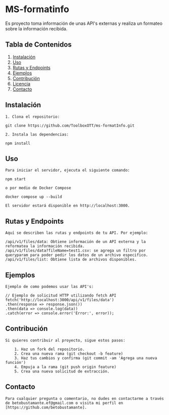 # MS-formatinfo

Es proyecto toma información de unas API's externas y realiza un formateo sobre la información recibida.

## Tabla de Contenidos

1. [Instalación](#instalación)
2. [Uso](#uso)
3. [Rutas y Endpoints](#rutas-y-endpoints)
4. [Ejemplos](#ejemplos)
5. [Contribución](#contribución)
6. [Licencia](#licencia)
7. [Contacto](#contacto)

## Instalación

    1. Clona el repositorio:
    
    git clone https://github.com/ToolboxOTT/ms-formatInfo.git

    2. Instala las dependencias:

    npm install

## Uso
    Para iniciar el servidor, ejecuta el siguiente comando:

    npm start    

    o por medio de Docker Compose
    
    docker compose up --build 

    El servidor estará disponible en http://localhost:3000.

## Rutas y Endpoints
    Aquí se describen las rutas y endpoints de tu API. Por ejemplo:

    /api/v1/files/data: Obtiene información de un API externa y la reformatea la información recibida.
    /api/v1/files/data?fileName=test1.csv: se agrega un filtro por queryparam para poder pedir los datos de un archivo especifico.
    /api/v1/files/list: Obtiene lista de archivos disponibles. 

## Ejemplos
    Ejemplo de como podemos usar las API's: 

    // Ejemplo de solicitud HTTP utilizando fetch API
    fetch('http://localhost:3000/api/v1/files/data')
    .then(response => response.json())
    .then(data => console.log(data))
    .catch(error => console.error('Error:', error));

## Contribución
    Si quieres contribuir al proyecto, sigue estos pasos:

        1. Haz un fork del repositorio.
        2. Crea una nueva rama (git checkout -b feature)
        3. Haz tus cambios y confirma (git commit -am 'Agrega una nueva función')
        4. Empuja a la rama (git push origin feature)
        5. Crea una nueva solicitud de extracción.

## Contacto
    Para cualquier pregunta o comentario, no dudes en contactarme a través de betobustamante.ef@gmail.com o visita mi perfil en [https://github.com/betobustamante].
